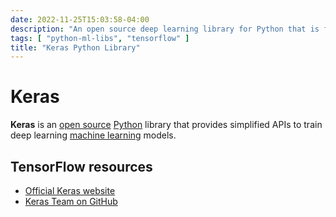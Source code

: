 ```yaml
---
date: 2022-11-25T15:03:58-04:00
description: "An open source deep learning library for Python that is focused on simplicity"
tags: [ "python-ml-libs", "tensorflow" ]
title: "Keras Python Library"
---
```


# Keras

**Keras** is an [open source](open-source-software.md) [Python](python.md) library that provides simplified APIs to train deep learning [machine learning](machine-learning.md) models.

## TensorFlow resources

* [Official Keras website](https://keras.io/)
* [Keras Team on GitHub](https://github.com/keras-team)
